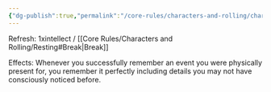 ```yaml
---
{"dg-publish":true,"permalink":"/core-rules/characters-and-rolling/character-sheet/skills-and-flaws/skill-list/intelect/rank-3/photographic-memory/"}
---
```


Refresh: 1xintellect / [[Core Rules/Characters and Rolling/Resting#Break\|Break]]

Effects:
Whenever you successfully remember an event you were physically present for, you remember it perfectly including details you may not have consciously noticed before.